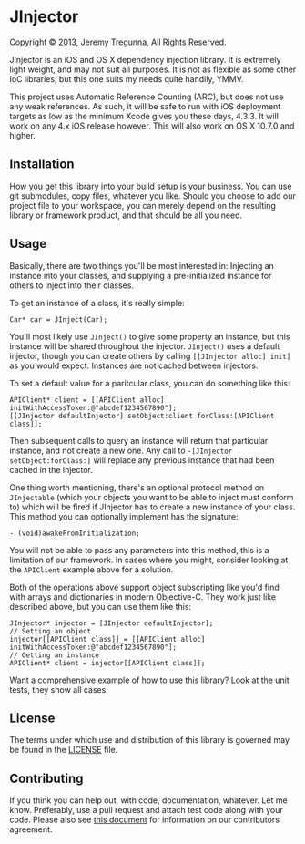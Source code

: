 # JInjector
Copyright © 2013, Jeremy Tregunna, All Rights Reserved.

JInjector is an iOS and OS X dependency injection library. It is extremely light weight, and may not suit all purposes. It is not as flexible as some other IoC libraries, but this one suits my needs quite handily, YMMV.

This project uses Automatic Reference Counting (ARC), but does not use any weak references. As such, it will be safe to run with iOS deployment targets as low as the minimum Xcode gives you these days, 4.3.3. It will work on any 4.x iOS release however. This will also work on OS X 10.7.0 and higher.

## Installation

How you get this library into your build setup is your business. You can use git submodules, copy files, whatever you like. Should you choose to add our project file to your workspace, you can merely depend on the resulting library or framework product, and that should be all you need.

## Usage

Basically, there are two things you'll be most interested in: Injecting an instance into your classes, and supplying a pre-initialized instance for others to inject into their classes.

To get an instance of a class, it's really simple:

```objc
Car* car = JInject(Car);
```

You'll most likely use `JInject()` to give some property an instance, but this instance will be shared throughout the injector. `JInject()` uses a default injector, though you can create others by calling `[[JInjector alloc] init]` as you would expect. Instances are not cached between injectors.

To set a default value for a paritcular class, you can do something like this:

```objc
APIClient* client = [[APIClient alloc] initWithAccessToken:@"abcdef1234567890"];
[[JInjector defaultInjector] setObject:client forClass:[APIClient class]];
```

Then subsequent calls to query an instance will return that particular instance, and not create a new one. Any call to `-[JInjector setObject:forClass:]` will replace any previous instance that had been cached in the injector.

One thing worth mentioning, there's an optional protocol method on `JInjectable` (which your objects you want to be able to inject must conform to) which will be fired if JInjector has to create a new instance of your class. This method you can optionally implement has the signature:

```objc
- (void)awakeFromInitialization;
```

You will not be able to pass any parameters into this method, this is a limitation of our framework. In cases where you might, consider looking at the `APIClient` example above for a solution.

Both of the operations above support object subscripting like you'd find with arrays and dictionaries in modern Objective-C. They work just like described above, but you can use them like this:

```objc
JInjector* injector = [JInjector defaultInjector];
// Setting an object
injector[[APIClient class]] = [[APIClient alloc] initWithAccessToken:@"abcdef1234567890"];
// Getting an instance
APIClient* client = injector[[APIClient class]];
```

Want a comprehensive example of how to use this library? Look at the unit tests, they show all cases.

## License

The terms under which use and distribution of this library is governed may be found in the [LICENSE](https://github.com/jeremytregunna/JInjector/blob/master/LICENSE) file.

## Contributing

If you think you can help out, with code, documentation, whatever. Let me know. Preferably, use a pull request and attach test code along with your code. Please also see [this document](https://github.com/jeremytregunna/JInjector/blob/master/CONTRIBUTING.md) for information on our contributors agreement.

